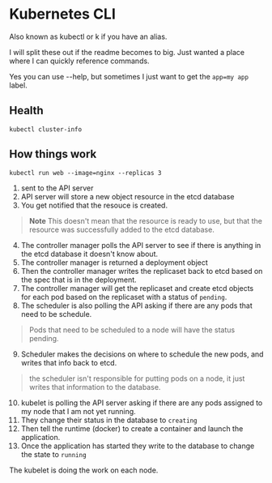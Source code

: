 # Kubernetes CLI

Also known as kubectl or k if you have an alias.

I will split these out if the readme becomes to big.  Just wanted a place where I can quickly reference commands.

Yes you can use --help, but sometimes I just want to get the `app=my app` label.

## Health
`kubectl cluster-info`

## How things work

`kubectl run web --image=nginx --replicas 3`
1. sent to the API server
2. API server will store a new object resource in the etcd database
3. You get notified that the resouce is created.
  > **Note**
  > This doesn't mean that the resource is ready to use, 
  > but that the resource was successfully added to the etcd database.
4. The controller manager polls the API server to see if there is anything in the etcd database it doesn't know about.
5. The controller manager is returned a deployment object
6. Then the controller manager writes the replicaset back to etcd based on the spec that is in the deployment.
7. The controller manager will get the replicaset and create etcd objects for each pod based on the replicaset with a status of `pending`.
8. The scheduler is also polling the API asking if there are any pods that need to be schedule.
 > Pods that need to be scheduled to a node will have the status pending.
9. Scheduler makes the decisions on where to schedule the new pods, and writes that info back to etcd.
 > the scheduler isn't responsible for putting pods on a node, it just writes that information to the database.
10. kubelet is polling the API server asking if there are any pods assigned to my node that I am not yet running.
11. They change their status in the database to `creating`
12. Then tell the runtime (docker) to create a container and launch the application.
13. Once the application has started they write to the database to change the state to `running`

The kubelet is doing the work on each node.

